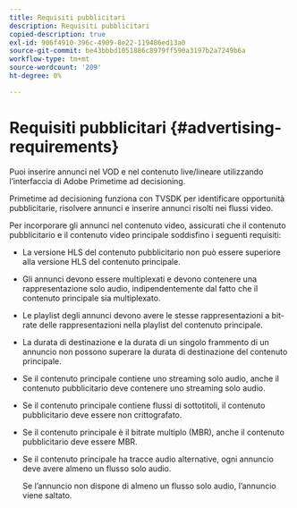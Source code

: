 ```yaml
---
title: Requisiti pubblicitari
description: Requisiti pubblicitari
copied-description: true
exl-id: 906f4910-396c-4909-8e22-119486ed13a0
source-git-commit: be43bbbd1051886c8979ff590a3197b2a7249b6a
workflow-type: tm+mt
source-wordcount: '209'
ht-degree: 0%

---
```


# Requisiti pubblicitari {#advertising-requirements}

Puoi inserire annunci nel VOD e nel contenuto live/lineare utilizzando l’interfaccia di Adobe Primetime ad decisioning.

Primetime ad decisioning funziona con TVSDK per identificare opportunità pubblicitarie, risolvere annunci e inserire annunci risolti nei flussi video.

Per incorporare gli annunci nel contenuto video, assicurati che il contenuto pubblicitario e il contenuto video principale soddisfino i seguenti requisiti:

* La versione HLS del contenuto pubblicitario non può essere superiore alla versione HLS del contenuto principale.
* Gli annunci devono essere multiplexati e devono contenere una rappresentazione solo audio, indipendentemente dal fatto che il contenuto principale sia multiplexato.
* Le playlist degli annunci devono avere le stesse rappresentazioni a bit-rate delle rappresentazioni nella playlist del contenuto principale.
* La durata di destinazione e la durata di un singolo frammento di un annuncio non possono superare la durata di destinazione del contenuto principale.
* Se il contenuto principale contiene uno streaming solo audio, anche il contenuto pubblicitario deve contenere uno streaming solo audio.
* Se il contenuto principale contiene flussi di sottotitoli, il contenuto pubblicitario deve essere non crittografato.
* Se il contenuto principale è il bitrate multiplo (MBR), anche il contenuto pubblicitario deve essere MBR.
* Se il contenuto principale ha tracce audio alternative, ogni annuncio deve avere almeno un flusso solo audio.

   Se l’annuncio non dispone di almeno un flusso solo audio, l’annuncio viene saltato.

